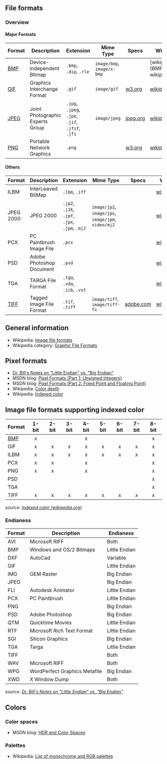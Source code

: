 ## File formats
### Overview
#### Major Formats
| Format | Description | Extension | Mime Type | Specs | Wikipedia |
|--------|-------------|-----------|-----------|-------|-----------|
| [BMP](BMP.md) | Device-independent Bitmap | `.bmp`, `.dip`, `.rle` | `image/bmp`, `image/x-bmp` | | [wikipedia.org](BMP.md[bmp: wikipedia])
| [GIF](GIF.md) | Graphics Interchange Format | `.gif` | `image/gif` | [w3.org]( 	www.w3.org/Graphics/GIF/spec-gif89a.txt) | [wikipedia.org](https://en.wikipedia.org/wiki/Graphics_Interchange_Format)
| [JPEG](JPEG.md) | Joint Photographic Experts Group | `.jpg`, `.jpeg`, `.jpe`, `.jif`, `.jfif`, `.jfi` | `image/jpeg` | [jpeg.org](http://www.jpeg.org/jpeg/) | [wikipedia.org](https://en.wikipedia.org/wiki/JPEG)
| [PNG](PNG.md) | Portable Network Graphics | `.png` | |  [w3.org](https://www.w3.org/TR/PNG/#3sample) | [wikipedia.org](https://nl.wikipedia.org/wiki/Portable_Network_Graphics)

#### Others
| Format | Description | Extension | Mime Type | Specs | Wikipedia |
|--------|-------------|-----------|-----------|-------|-----------|
| ILBM | InterLeaved BitMap | `.lbm`, `.iff` | |  | [wikipedia.org](https://en.wikipedia.org/wiki/ILBM)
| JPEG 2000 | JPEG 2000 | `.jp2`, `.j2k`, `.jpf`, `.jpx`, `.jpm`, `.mj2` | `image/jp2`, `image/jpx`, `image/jpm`, `video/mj2` | | [wikipedia.org](https://en.wikipedia.org/wiki/JPEG_2000)
| PCX | PC Paintbrush Image File | `.pcx` | |  | [wikipedia.org](https://en.wikipedia.org/wiki/PCX)
| PSD | Adobe Photoshop Document | `.psd` | | | [wikipedia.org](https://en.wikipedia.org/wiki/Adobe_Photoshop#features)
| TGA | TARGA File Format | `.tga`, `.vda`, `.icb`, `.vst` | | | [wikipedia.org](https://en.wikipedia.org/wiki/Truevision_TGA)
| [TIFF](TIFF.md) | Tagged Image File Format | `.tif`, `.tiff` | `image/tiff`, `image/tiff-fx` | [adobe.com](http://partners.adobe.com/public/developer/tiff/) | [wikipedia.org](https://en.wikipedia.org/wiki/Tagged_Image_File_Format)

## General information
- Wikipedia: [Image file formats](https://en.wikipedia.org/wiki/Image_file_formats)
- Wikipedia category: [Graphic File Formats](https://en.wikipedia.org/wiki/Category:Graphics_file_formats)

## Pixel formats
- [Dr. Bill's Notes on "Little Endian" vs. "Big Endian"](https://people.cs.umass.edu/~verts/cs32/endian.html)
- MSDN blog: [Pixel Formats (Part 1: Unsigned Integers)](http://blogs.msdn.com/b/billcrow/archive/2006/06/19/636858.aspx)
- MSDN blog: [Pixel Formats (Part 2: Fixed Point and Floating Point)](http://blogs.msdn.com/b/billcrow/archive/2006/06/22/642213.aspx)
- Wikipedia: [Color depth](https://en.wikipedia.org/wiki/Color_depth)
- Wikipedia: [Indexed color](https://en.wikipedia.org/wiki/Indexed_color)

## Image file formats supporting indexed color
| Format | 1-bit | 2-bit | 3-bit | 4-bit | 5-bit | 6-bit | 7-bit | 8-bit |
|--------|:-----:|:-----:|:-----:|:-----:|:-----:|:-----:|:-----:|:-----:|
| [BMP](BMP.md)    |   x   |       |       |   x   |       |       |       |   x   |
| GIF    |   x   |   x   |   x   |   x   |   x   |   x   |   x   |   x   |
| ILBM   |   x   |   x   |   x   |   x   |   x   |   x   |   x   |   x   |
| PCX    |   x   |   x   |       |   x   |       |       |       |   x   |
| PNG    |   x   |   x   |       |   x   |       |       |       |   x   |
| PSD    |       |       |       |       |       |       |       |   x   |
| TGA    |       |       |       |       |       |       |       |   x   |
| TIFF   |   x   |   x   |   x   |   x   |   x   |   x   |   x   |   x   |

*source: [Indexed color (wikipedia.org)](https://en.wikipedia.org/wiki/Indexed_color)*

### Endianess
| Format | Description                   | Endianess     |
|--------|-------------------------------|---------------|
| AVI    | Microsoft RIFF                |          Both |
| BMP    | Windows and OS/2 Bitmaps      | Little Endian |
| DXF    | AutoCad                       |      Variable |
| GIF    |                               | Little Endian |
| IMG    | GEM Raster                    |    Big Endian |
| JPEG   |                               |    Big Endian |
| FLI    | Autodesk Animator             | Little Endian |
| PCX    | PC Paintbrush                 | Little Endian |
| PNG    |                               |    Big Endian |
| PSD    | Adobe Photoshop               |    Big Endian |
| QTM    | Quicktime Movies              | Little Endian |
| RTF    | Microsoft Rich Text Format    | Little Endian |
| SGI    | Silicon Graphics              |    Big Endian |
| TGA    | Targa                         | Little Endian |
| TIFF   |                               |          Both |
| WAV    | Microsoft RIFF                |          Both |
| WPG    | WordPerfect Graphics Metafile |    Big Endian |
| XWD    | X Window Dump                 |          Both |

*source: [Dr. Bill's Notes on "Little Endian" vs. "Big Endian"]()*

## Colors
### Color spaces
- MSDN blog: [HDR and Color Spaces](http://blogs.msdn.com/b/billcrow/archive/2007/10/25/hdr-and-color-spaces.aspx)

### Palettes
- Wikipedia: [List of monochrome and RGB palettes](https://en.wikipedia.org/wiki/List_of_monochrome_and_RGB_palettes)
